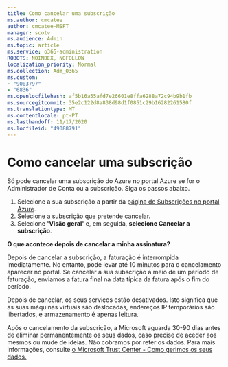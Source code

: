 ```yaml
---
title: Como cancelar uma subscrição
ms.author: cmcatee
author: cmcatee-MSFT
manager: scotv
ms.audience: Admin
ms.topic: article
ms.service: o365-administration
ROBOTS: NOINDEX, NOFOLLOW
localization_priority: Normal
ms.collection: Adm_O365
ms.custom:
- "9003797"
- "6836"
ms.openlocfilehash: af5b16a55afd7e26601e8ffa6288a72c94b9b1fb
ms.sourcegitcommit: 35e2c122d8a838d98d1f0851c29b16282261580f
ms.translationtype: MT
ms.contentlocale: pt-PT
ms.lasthandoff: 11/17/2020
ms.locfileid: "49088791"
---
```

# <a name="how-to-cancel-a-subscription"></a>Como cancelar uma subscrição

Só pode cancelar uma subscrição do Azure no portal Azure se for o Administrador de Conta ou a subscrição. Siga os passos abaixo.

1. Selecione a sua subscrição a partir da [página de Subscrições no portal Azure](https://ms.portal.azure.com/#blade/Microsoft_Azure_Billing/SubscriptionsBlade).
2. Selecione a subscrição que pretende cancelar.
3. Selecione **'Visão geral'** e, em seguida, **selecione Cancelar a subscrição**.

**O que acontece depois de cancelar a minha assinatura?**

Depois de cancelar a subscrição, a faturação é interrompida imediatamente. No entanto, pode levar até 10 minutos para o cancelamento aparecer no portal. Se cancelar a sua subscrição a meio de um período de faturação, enviamos a fatura final na data típica da fatura após o fim do período.

Depois de cancelar, os seus serviços estão desativados. Isto significa que as suas máquinas virtuais são deslocadas, endereços IP temporários são libertados, e armazenamento é apenas leitura.

Após o cancelamento da subscrição, a Microsoft aguarda 30-90 dias antes de eliminar permanentemente os seus dados, caso precise de aceder aos mesmos ou mude de ideias. Não cobramos por reter os dados. Para mais informações, consulte [o Microsoft Trust Center - Como gerimos os seus dados.](https://www.microsoft.com/trust-center/privacy/data-management#leave)

